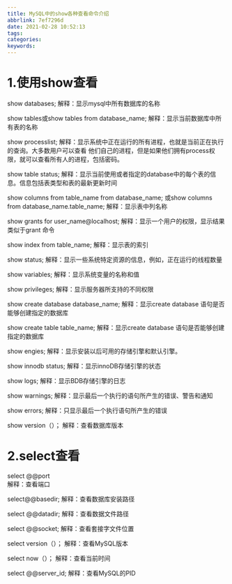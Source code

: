 ```yaml
---
title: MySQL中的show各种查看命令介绍
abbrlink: 7ef7296d
date: 2021-02-28 10:52:13
tags:
categories:
keywords:
---
```


# 1.使用show查看

show databases; 
解释：显示mysql中所有数据库的名称

show tables或show tables from database_name; 
解释：显示当前数据库中所有表的名称

show processlist;
解释：显示系统中正在运行的所有进程，也就是当前正在执行的查询。大多数用户可以查看
他们自己的进程，但是如果他们拥有process权限，就可以查看所有人的进程，包括密码。

show table status;
解释：显示当前使用或者指定的database中的每个表的信息。信息包括表类型和表的最新更新时间

show columns from table_name from database_name; 或show columns from database_name.table_name;
解释：显示表中列名称

show grants for user_name@localhost;
解释：显示一个用户的权限，显示结果类似于grant 命令

show index from table_name;
解释：显示表的索引

show status;
解释：显示一些系统特定资源的信息，例如，正在运行的线程数量

show variables;
解释：显示系统变量的名称和值

show privileges;
解释：显示服务器所支持的不同权限

show create database database_name;
解释：显示create database 语句是否能够创建指定的数据库

show create table table_name;
解释：显示create database 语句是否能够创建指定的数据库

show engies;
解释：显示安装以后可用的存储引擎和默认引擎。

show innodb status;
解释：显示innoDB存储引擎的状态

show logs;
解释：显示BDB存储引擎的日志

show warnings;
解释：显示最后一个执行的语句所产生的错误、警告和通知

show errors;
解释：只显示最后一个执行语句所产生的错误

show version（）；
解释：查看数据库版本

# 2.select查看

select @@port	
解释：查看端口

select@@basedir;
解释：查看数据库安装路径

select @@datadir;
解释：查看数据文件路径

select @@socket;
解释：查看套接字文件位置

select version（）；
解释：查看MySQL版本

select now（）；
解释：查看当前时间

select @@server_id;
解释：查看MySQL的PID 